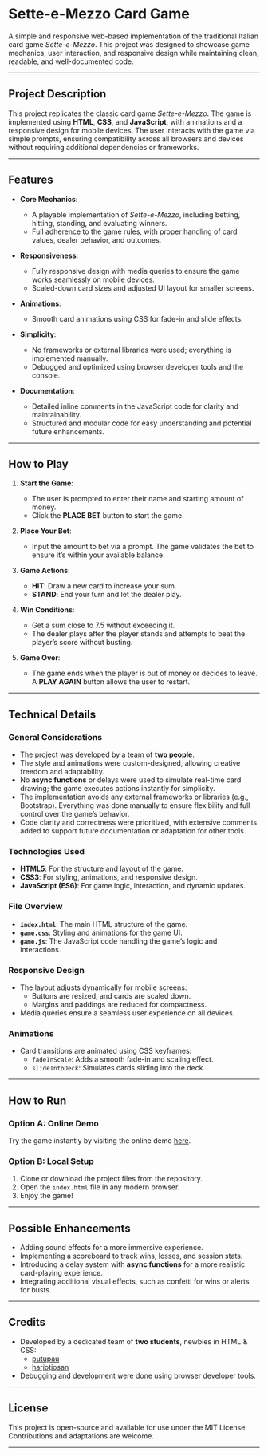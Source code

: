# **Sette-e-Mezzo Card Game**

A simple and responsive web-based implementation of the traditional Italian card game *Sette-e-Mezzo*. This project was designed to showcase game mechanics, user interaction, and responsive design while maintaining clean, readable, and well-documented code.

---

## **Project Description**

This project replicates the classic card game *Sette-e-Mezzo*. The game is implemented using **HTML**, **CSS**, and **JavaScript**, with animations and a responsive design for mobile devices. The user interacts with the game via simple prompts, ensuring compatibility across all browsers and devices without requiring additional dependencies or frameworks.

---

## **Features**

- **Core Mechanics**:
    - A playable implementation of *Sette-e-Mezzo*, including betting, hitting, standing, and evaluating winners.
    - Full adherence to the game rules, with proper handling of card values, dealer behavior, and outcomes.

- **Responsiveness**:
    - Fully responsive design with media queries to ensure the game works seamlessly on mobile devices.
    - Scaled-down card sizes and adjusted UI layout for smaller screens.

- **Animations**:
    - Smooth card animations using CSS for fade-in and slide effects.

- **Simplicity**:
    - No frameworks or external libraries were used; everything is implemented manually.
    - Debugged and optimized using browser developer tools and the console.

- **Documentation**:
    - Detailed inline comments in the JavaScript code for clarity and maintainability.
    - Structured and modular code for easy understanding and potential future enhancements.

---

## **How to Play**

1. **Start the Game**:
    - The user is prompted to enter their name and starting amount of money.
    - Click the **PLACE BET** button to start the game.

2. **Place Your Bet**:
    - Input the amount to bet via a prompt. The game validates the bet to ensure it’s within your available balance.

3. **Game Actions**:
    - **HIT**: Draw a new card to increase your sum.
    - **STAND**: End your turn and let the dealer play.

4. **Win Conditions**:
    - Get a sum close to 7.5 without exceeding it.
    - The dealer plays after the player stands and attempts to beat the player’s score without busting.

5. **Game Over**:
    - The game ends when the player is out of money or decides to leave. A **PLAY AGAIN** button allows the user to restart.

---

## **Technical Details**

### **General Considerations**
- The project was developed by a team of **two people**.
- The style and animations were custom-designed, allowing creative freedom and adaptability.
- No **async functions** or delays were used to simulate real-time card drawing; the game executes actions instantly for simplicity.
- The implementation avoids any external frameworks or libraries (e.g., Bootstrap). Everything was done manually to ensure flexibility and full control over the game’s behavior.
- Code clarity and correctness were prioritized, with extensive comments added to support future documentation or adaptation for other tools.

### **Technologies Used**
- **HTML5**: For the structure and layout of the game.
- **CSS3**: For styling, animations, and responsive design.
- **JavaScript (ES6)**: For game logic, interaction, and dynamic updates.

### **File Overview**
- **`index.html`**: The main HTML structure of the game.
- **`game.css`**: Styling and animations for the game UI.
- **`game.js`**: The JavaScript code handling the game’s logic and interactions.

### **Responsive Design**
- The layout adjusts dynamically for mobile screens:
    - Buttons are resized, and cards are scaled down.
    - Margins and paddings are reduced for compactness.
- Media queries ensure a seamless user experience on all devices.

### **Animations**
- Card transitions are animated using CSS keyframes:
    - `fadeInScale`: Adds a smooth fade-in and scaling effect.
    - `slideIntoDeck`: Simulates cards sliding into the deck.

---

## **How to Run**

### **Option A: Online Demo**
Try the game instantly by visiting the online demo [here](https://putupau.github.io/sette-mezzo).

### **Option B: Local Setup**
1. Clone or download the project files from the repository.
2. Open the `index.html` file in any modern browser.
3. Enjoy the game!


---

## **Possible Enhancements**

- Adding sound effects for a more immersive experience.
- Implementing a scoreboard to track wins, losses, and session stats.
- Introducing a delay system with **async functions** for a more realistic card-playing experience.
- Integrating additional visual effects, such as confetti for wins or alerts for busts.

---

## **Credits**

- Developed by a dedicated team of **two students**, newbies in HTML & CSS:
    - [putupau](https://github.com/putupau)
    - [harjotjosan](https://github.com/harjotjosan)
- Debugging and development were done using browser developer tools.
---

## **License**

This project is open-source and available for use under the MIT License. Contributions and adaptations are welcome.

--- 
